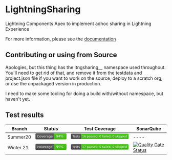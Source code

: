 # LightningSharing

Lightning Components  Apex to implement adhoc sharing in Lightning Experience

For more information, please see the <a href="https://salesforce.quip.com/AJeQA2j2bMw5">documentation</a>

## Contributing or using from Source
Apologies, but this thing has the ltngsharing__ namespace used throughout.  You'll need to get rid of that, and remove it from the testdata and project.json file if you want to work on the source, deploy to a scratch org, or use the unpackaged version in production.

I need to make some tooling for doing a build with/without namespace, but haven't yet.

## Test results

| Branch   | Status                               | Test Coverage                      | SonarQube |
| -------- | ------------------------------------ | ---------------------------------- | ---- |
| Summer20 | ![Status](asset/Status_Summer20.svg) | ![Tests](asset/Tests_Summer20.svg) | ---- |
| Winter 21 | ![Status](asset/Status_Winter-21.svg) | ![Tests](asset/Tests_Winter-21.svg) | [![Quality Gate Status](https://sonarcloud.io/api/project_badges/measure?project=LightningSharing&metric=alert_status)](https://sonarcloud.io/dashboard?id=LightningSharing) |
